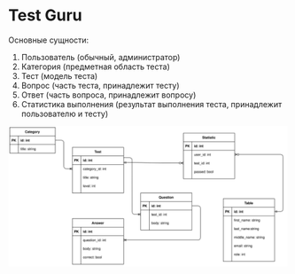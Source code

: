 # Test Guru

Основные сущности:
1) Пользователь (обычный, администратор)
2) Категория (предметная область теста)
3) Тест (модель теста)
4) Вопрос (часть теста, принадлежит тесту)
5) Ответ (часть вопроса, принадлежит вопросу)
6) Статистика выполнения (результат выполнения теста, принадлежит пользователю и тесту)

![ER диаграмма](readme/assets/er_diagram.svg)
